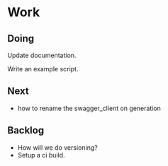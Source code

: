# Work

## Doing

Update documentation.

Write an example script.

## Next

* how to rename the swagger_client on generation

## Backlog

* How will we do versioning?
* Setup a ci build.
